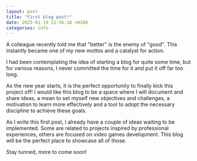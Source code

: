 ```yaml
---
layout: post
title: "First blog post!"
date: 2025-01-19 22:56:18 +0100
categories: info
---
```


A colleague recently told me that "better" is the enemy of "good". This instantly became one of my new mottos and a catalyst for action.

I had been contemplating the idea of starting a blog for quite some time, but for various reasons, I never committed the time for it and put it off far too long.

As the new year starts, it is the perfect opportunity to finally kick this project off! I would like this blog to be a space where I will document and share ideas, a mean to set myself new objectives and challenges, a motivation to learn more effectively and a tool to adopt the necessary discipline to achieve these goals.

As I write this first post, I already have a couple of ideas waiting to be implemented. Some are related to projects inspired by professional experiences, others are focused on video games development. This blog will be the perfect place to showcase all of those.

Stay tunned, more to come soon!